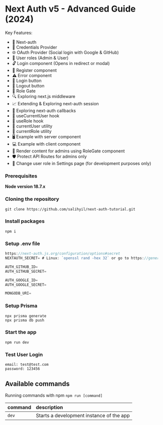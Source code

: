 # Next Auth v5 - Advanced Guide (2024)

Key Features:

- 🔐 Next-auth  
- 🔑 Credentials Provider
- 🌐 OAuth Provider (Social login with Google & GitHub)
- 👥 User roles (Admin & User)
- 🔓 Login component (Opens in redirect or modal)
- 📝 Register component
- ⚠️ Error component
- 🔘 Login button
- 🚪 Logout button
- 🚧 Role Gate
- 🔍 Exploring next.js middleware
- 📈 Extending & Exploring next-auth session
- 🔄 Exploring next-auth callbacks
- 👤 useCurrentUser hook
- 🛂 useRole hook
- 🧑 currentUser utility
- 👮 currentRole utility
- 🖥️ Example with server component
- 💻 Example with client component
- 👑 Render content for admins using RoleGate component
- 🛡️ Protect API Routes for admins only
- 🔄 Change user role in Settings page (for development purposes only)

### Prerequisites

**Node version 18.7.x**

### Cloning the repository

```shell
git clone https://github.com/salihyil/next-auth-tutorial.git
```

### Install packages

```shell
npm i
```

### Setup .env file

```js
https://next-auth.js.org/configuration/options#secret
NEXTAUTH_SECRET= # Linux: `openssl rand -hex 32` or go to https://generate-secret.vercel.app/32

AUTH_GITHUB_ID= 
AUTH_GITHUB_SECRET= 

AUTH_GOOGLE_ID= 
AUTH_GOOGLE_SECRET= 

MONGODB_URI=
```

### Setup Prisma

```shell
npx prisma generate
npx prisma db push
```

### Start the app

```shell
npm run dev
```

### Test User Login

```shell
email: test@test.com
password: 123456
```

## Available commands

Running commands with npm `npm run [command]`

| command         | description                              |
| :-------------- | :--------------------------------------- |
| `dev`           | Starts a development instance of the app |
